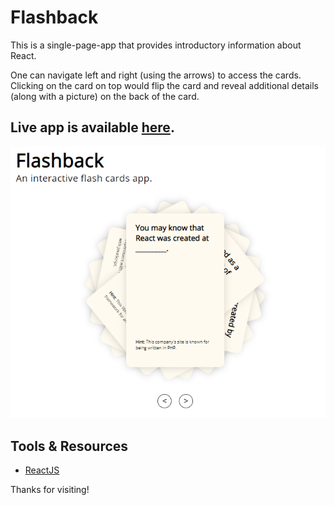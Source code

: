 # Flashback

This is a single-page-app that provides introductory information about React.

One can navigate left and right (using the arrows) to access the cards. Clicking on the card on top would flip the card and reveal additional details (along with a picture) on the back of the card.  

## Live app is available [here](https://flashback-raj-mukerjee.herokuapp.com/).

![Flashback Screenshot](./images/Flashback.png)

## Tools & Resources

* [ReactJS](https://reactjs.org/docs/getting-started.html) 

Thanks for visiting!
